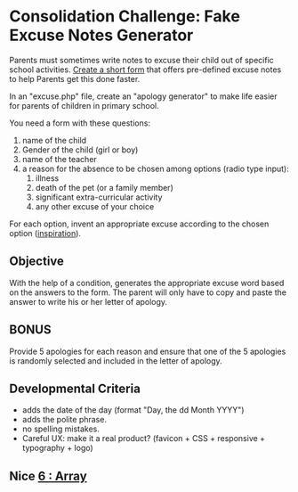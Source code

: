 # Consolidation Challenge: Fake Excuse Notes Generator

Parents must sometimes write notes to excuse their child out of specific school activities. [Create a short form](./php-exercice-generateur-excuses.md) that offers pre-defined excuse notes to help Parents get this done faster.

In an "excuse.php" file, create an "apology generator" to make life easier for parents of children in primary school.

You need a form with these questions:

1. name of the child
1. Gender of the child (girl or boy)
1. name of the teacher
1. a reason for the absence to be chosen among options (radio type input):
   1. illness
   1. death of the pet (or a family member)
   1. significant extra-curricular activity
   1. any other excuse of your choice

For each option, invent an appropriate excuse according to the chosen option ([inspiration](http://www.textes-voeux.com/excuse-absence-eleve/)).

## Objective

With the help of a condition, generates the appropriate excuse word based on the answers to the form. The parent will only have to copy and paste the answer to write his or her letter of apology.

## BONUS

Provide 5 apologies for each reason and ensure that one of the 5 apologies is randomly selected and included in the letter of apology.

## Developmental Criteria

- adds the date of the day (format "Day, the dd Month YYYY")
- adds the polite phrase.
- no spelling mistakes.
- Careful UX: make it a real product? (favicon + CSS + responsive + typography + logo)

## Nice [6 : Array](./6-php-array.md)
